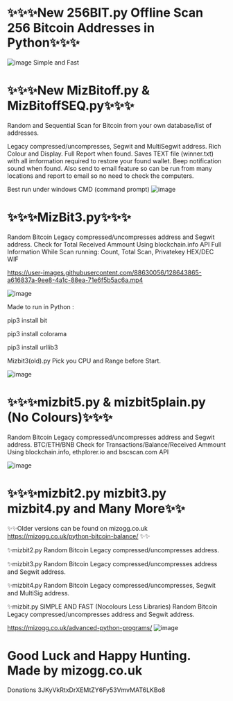 # ✨✨✨New 256BIT.py Offline Scan 256 Bitcoin Addresses in Python✨✨✨

![image](https://user-images.githubusercontent.com/88630056/142766194-44e68d20-63bf-4fec-96ca-b1b9d4ed6142.png)
Simple and Fast


# ✨✨✨New MizBitoff.py & MizBitoffSEQ.py✨✨✨

Random and Sequential Scan for Bitcoin from your own database/list of addresses.

Legacy compressed/uncompresses, Segwit and MultiSegwit address. Rich Colour and Display. Full Report when found. Saves TEXT file (winner.txt) with all imformation required to restore your found wallet. Beep notification sound when found. Also send to email feature so can be run from many locations and report to email so no need to check the computers.

Best run under windows CMD (command prompt)
![image](https://user-images.githubusercontent.com/88630056/131904514-4cf99b78-b5d2-43df-aa27-cf48a520b5c4.png)



# ✨✨✨MizBit3.py✨✨✨
Random Bitcoin Legacy compressed/uncompresses address and Segwit address. Check for Total Received Ammount Using blockchain.info API
Full Information While Scan running: Count, Total Scan, Privatekey HEX/DEC WIF  


https://user-images.githubusercontent.com/88630056/128643865-a616837a-9ee8-4a1c-88ea-71e6f5b5ac6a.mp4


![image](https://user-images.githubusercontent.com/88630056/128643882-772cc844-af44-4603-95a2-c1f13cbe6eba.png)

Made to run in Python :

pip3 install bit

pip3 install colorama

pip3 install urllib3

Mizbit3(old).py Pick you CPU and Range before Start.

![image](https://user-images.githubusercontent.com/88630056/128741025-0cd39472-d2bc-45e1-8d55-828b435d1f94.png)

# ✨✨✨mizbit5.py & mizbit5plain.py (No Colours)✨✨✨

Random Bitcoin Legacy compressed/uncompresses address and Segwit address. BTC/ETH/BNB Check for Transactions/Balance/Received Ammount Using blockchain.info, ethplorer.io and bscscan.com API

![image](https://user-images.githubusercontent.com/88630056/129409004-e35670d8-a2e4-4e97-bd4b-07b3f20c0d6b.png)

# ✨✨✨mizbit2.py mizbit3.py mizbit4.py and Many More✨✨

✨✨Older versions can be found on mizogg.co.uk https://mizogg.co.uk/python-bitcoin-balance/ ✨✨

✨mizbit2.py Random Bitcoin Legacy compressed/uncompresses address.


✨mizbit3.py Random Bitcoin Legacy compressed/uncompresses address and Segwit address.


✨mizbit4.py Random Bitcoin Legacy compressed/uncompresses, Segwit and MultiSig address.


✨mizbit.py SIMPLE AND FAST  (Nocolours Less Libraries) Random Bitcoin Legacy compressed/uncompresses address and Segwit address.


https://mizogg.co.uk/advanced-python-programs/
![image](https://user-images.githubusercontent.com/88630056/128644014-bb3e8199-1252-44a7-acde-e192509f7e5e.png)

# Good Luck and Happy Hunting. Made by mizogg.co.uk
Donations 3JKyVkRtxDrXEMtZY6Fy53VmvMAT6LKBo8
